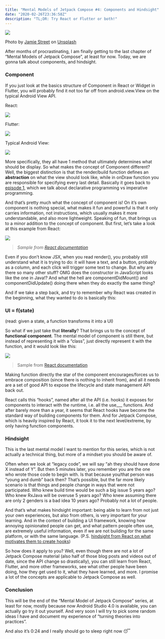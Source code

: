 ```yaml
---
title: "Mental Models of Jetpack Compose #4: Components and Hindsight"
date: "2020-02-26T23:36:58Z"
description: "TL;DR: Try React or Flutter or both!"
---
```


![](https://cdn-images-1.medium.com/max/1024/0*maVyEvb84qWJfihU)<figcaption>Photo by <a href="https://unsplash.com/@jamie452?utm_source=medium&amp;utm_medium=referral">Jamie Street</a> on <a href="https://unsplash.com?utm_source=medium&amp;utm_medium=referral">Unsplash</a></figcaption>

After months of procrastinating, I am finally getting to the last chapter of “Mental Models of Jetpack Compose”, at least for now. Today, we are gonna talk about components, and hindsight.

### Component

If you just look at the basics structure of Component in React or Widget in Flutter, you will probably find it not too far off from android.view.View on the typical Android View API.

React:

![](https://cdn-images-1.medium.com/max/1024/1*SYCkv93V-Ljo6gF-olC7Rg.png)

Flutter:

![](https://cdn-images-1.medium.com/max/1024/1*ECaQmCkUuBB3HanGUz4sJA.png)

Typical Android View:

![](https://cdn-images-1.medium.com/max/1024/1*v2CHCknVxL9iaPwW8LZSCw.png)

More specifically, they all have 1 method that ultimately determines what should be display. So what makes the concept of Component different? Well, the biggest distinction is that the render/build function defines an **abstraction** on what the view should look like, while in onDraw function you are responsible for specifying every last detail. Basically it goes back to [episode 1](https://dev.to/louis993546/mental-models-of-jetpack-compose-1-state-programming-models-20eh), which we talk about declarative programming vs imperative programming.

And that’s pretty much what the concept of component is! On it’s own component is nothing special, what makes it fun and powerful is that it only carries information, not instructions, which usually makes it more understandable, and also more lightweight. Speaking of fun, that brings us to a minor addition to the concept of component. But first, let’s take a look at this example from React:

![](https://cdn-images-1.medium.com/max/1024/1*klU5pzPuLrP0noo1COP7uA.png)

> _Sample from_ [_React documentation_](https://reactjs.org/docs/hooks-overview.html)

Even if you don’t know JSX, when you read render(), you probably still understand what it is trying to do: it will have a text, and a button, probably as a column, and each click will trigger some text to change. But why are there so many other stuff? OMG does the constructor in JavaScript looks like the one in Java!? And what the hell are componentDidMount() and componentDidUpdate() doing there when they do exactly the same thing?

And if we take a step back, and try to remember why React was created in the beginning, what they wanted to do is basically this:

### UI = f(state)

(read: given a state, a function transforms it into a UI)

So what if we just take that **literally**? That brings us to the concept of **functional component**. The mental model of component is still there, but instead of representing it with a “class”, just directly represent it with the function, and it would look like this:

![](https://cdn-images-1.medium.com/max/1024/1*TwpI41PzVluyKsHeP2SaNw.png)

> Sample from [React documentation](https://reactjs.org/docs/hooks-overview.html)

Making function directly the star of the component encourages/forces us to embrace composition (since there is nothing to inherit from), and all it needs are a set of good API to expose the lifecycle and state management API back out.

React calls this “hooks”, named after all the API (i.e. hooks) it exposes for components to interact with the runtime, i.e. all the use\_\_\_ functions. And after barely more than a year, it seems that React hooks have become the standard way of building components for them. And for Jetpack Compose, which is heavily inspired by React, it took it to the next level/extreme, by only having function components.

### Hindsight

This is the last mental model I want to mention for this series, which is not actually a technical thing, but more of a mindset you should be aware of.

Often when we look at “legacy code”, we will say “ah they should have done X instead of Y”. But then 5 minutes later, you remember you are the one who wrote those code to begin with. Is that because you/that person was “young and dumb” back then? That’s possible, but the far more likely scenario is that things and people change in ways that were not participated. Who knew build time would be such a big issue 5 years ago? Who knew RxJava will be overuse 5 years ago? Who knew assuming there are only 2 genders is a bad idea 10 years ago? Probably not a lot of people.

And that’s what makes hindsight important: being able to learn from not just your own experiences, but also from others, is very important for your learning. And in the context of building a UI framework, knowing how annoying opinionated people can get, and what pattern people often use, are extremely useful information, even if we are not building for the same platform, or with the same language. (P.S. [hindsight from React on what motivates them to create hooks](https://reactjs.org/docs/hooks-intro.html#motivation))

So how does it apply to you? Well, even though there are not a lot of Jetpack Compose material (also half of those blog posts and videos out of date, since the API change so drastically), you can still learn from React, Flutter, and more other frameworks, see what other people have been doing, how they get used to it, what they have learned, and more. I promise a lot of the concepts are applicable to Jetpack Compose as well.

### Conclusion

This will be the end of the “Mental Model of Jetpack Compose” series, at least for now, mostly because now Android Studio 4.0 is available, you can actually go try it out yourself. And very soon I will try to pick some random ideas I have and document my experience of “turning theories into practices”.

And also it’s 0:24 and I really should go to sleep right now 😴